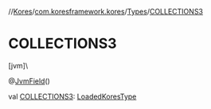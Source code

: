 //[Kores](../../../index.md)/[com.koresframework.kores](../index.md)/[Types](index.md)/[COLLECTIONS3](-c-o-l-l-e-c-t-i-o-n-s3.md)

# COLLECTIONS3

[jvm]\

@[JvmField](https://kotlinlang.org/api/latest/jvm/stdlib/kotlin.jvm/-jvm-field/index.html)()

val [COLLECTIONS3](-c-o-l-l-e-c-t-i-o-n-s3.md): [LoadedKoresType](../../com.koresframework.kores.type/-loaded-kores-type/index.md)<Collections3>
